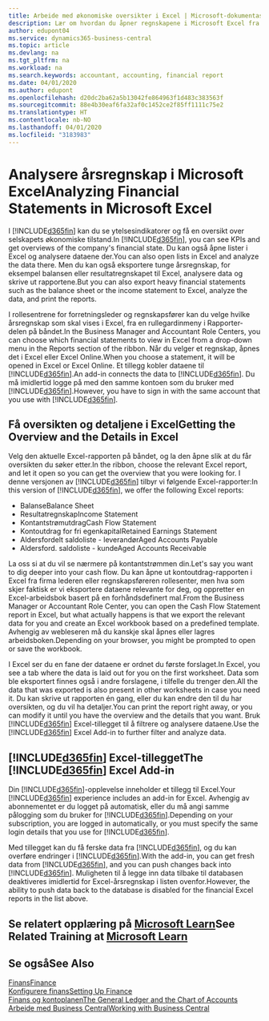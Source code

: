 ```yaml
---
title: Arbeide med økonomiske oversikter i Excel | Microsoft-dokumentasjon
description: Lær om hvordan du åpner regnskapene i Microsoft Excel fra Business Central for bedre analyser.
author: edupont04
ms.service: dynamics365-business-central
ms.topic: article
ms.devlang: na
ms.tgt_pltfrm: na
ms.workload: na
ms.search.keywords: accountant, accounting, financial report
ms.date: 04/01/2020
ms.author: edupont
ms.openlocfilehash: d20dc2ba62a5b13042fe864963f1d483c383563f
ms.sourcegitcommit: 88e4b30eaf6fa32af0c1452ce2f85ff1111c75e2
ms.translationtype: HT
ms.contentlocale: nb-NO
ms.lasthandoff: 04/01/2020
ms.locfileid: "3183983"
---
```

# <a name="analyzing-financial-statements-in-microsoft-excel"></a><span data-ttu-id="03902-103">Analysere årsregnskap i Microsoft Excel</span><span class="sxs-lookup"><span data-stu-id="03902-103">Analyzing Financial Statements in Microsoft Excel</span></span>
<span data-ttu-id="03902-104">I [!INCLUDE[d365fin](includes/d365fin_md.md)] kan du se ytelsesindikatorer og få en oversikt over selskapets økonomiske tilstand.</span><span class="sxs-lookup"><span data-stu-id="03902-104">In [!INCLUDE[d365fin](includes/d365fin_md.md)], you can see KPIs and get overviews of the company's financial state.</span></span> <span data-ttu-id="03902-105">Du kan også åpne lister i Excel og analysere dataene der.</span><span class="sxs-lookup"><span data-stu-id="03902-105">You can also open lists in Excel and analyze the data there.</span></span> <span data-ttu-id="03902-106">Men du kan også eksportere tunge årsregnskap, for eksempel balansen eller resultatregnskapet til Excel, analysere data og skrive ut rapportene.</span><span class="sxs-lookup"><span data-stu-id="03902-106">But you can also export heavy financial statements such as the balance sheet or the income statement to Excel, analyze the data, and print the reports.</span></span>  

<span data-ttu-id="03902-107">I rollesentrene for forretningsleder og regnskapsfører kan du velge hvilke årsregnskap som skal vises i Excel, fra en rullegardinmeny i Rapporter-delen på båndet.</span><span class="sxs-lookup"><span data-stu-id="03902-107">In the Business Manager and Accountant Role Centers, you can choose which financial statements to view in Excel from a drop-down menu in the Reports section of the ribbon.</span></span> <span data-ttu-id="03902-108">Når du velger et regnskap, åpnes det i Excel eller Excel Online.</span><span class="sxs-lookup"><span data-stu-id="03902-108">When you choose a statement, it will be opened in Excel or Excel Online.</span></span> <span data-ttu-id="03902-109">Et tillegg kobler dataene til [!INCLUDE[d365fin](includes/d365fin_md.md)].</span><span class="sxs-lookup"><span data-stu-id="03902-109">An add-in connects the data to [!INCLUDE[d365fin](includes/d365fin_md.md)].</span></span> <span data-ttu-id="03902-110">Du må imidlertid logge på med den samme kontoen som du bruker med [!INCLUDE[d365fin](includes/d365fin_md.md)].</span><span class="sxs-lookup"><span data-stu-id="03902-110">However, you have to sign in with the same account that you use with [!INCLUDE[d365fin](includes/d365fin_md.md)].</span></span>  

## <a name="getting-the-overview-and-the-details-in-excel"></a><span data-ttu-id="03902-111">Få oversikten og detaljene i Excel</span><span class="sxs-lookup"><span data-stu-id="03902-111">Getting the Overview and the Details in Excel</span></span>
<span data-ttu-id="03902-112">Velg den aktuelle Excel-rapporten på båndet, og la den åpne slik at du får oversikten du søker etter.</span><span class="sxs-lookup"><span data-stu-id="03902-112">In the ribbon, choose the relevant Excel report, and let it open so you can get the overview that you were looking for.</span></span> <span data-ttu-id="03902-113">I denne versjonen av [!INCLUDE[d365fin](includes/d365fin_md.md)] tilbyr vi følgende Excel-rapporter:</span><span class="sxs-lookup"><span data-stu-id="03902-113">In this version of [!INCLUDE[d365fin](includes/d365fin_md.md)], we offer the following Excel reports:</span></span>

- <span data-ttu-id="03902-114">Balanse</span><span class="sxs-lookup"><span data-stu-id="03902-114">Balance Sheet</span></span>  
- <span data-ttu-id="03902-115">Resultatregnskap</span><span class="sxs-lookup"><span data-stu-id="03902-115">Income Statement</span></span>  
- <span data-ttu-id="03902-116">Kontantstrømutdrag</span><span class="sxs-lookup"><span data-stu-id="03902-116">Cash Flow Statement</span></span>  
- <span data-ttu-id="03902-117">Kontoutdrag for fri egenkapital</span><span class="sxs-lookup"><span data-stu-id="03902-117">Retained Earnings Statement</span></span>  
- <span data-ttu-id="03902-118">Aldersfordelt saldoliste - leverandør</span><span class="sxs-lookup"><span data-stu-id="03902-118">Aged Accounts Payable</span></span>  
- <span data-ttu-id="03902-119">Aldersford. saldoliste - kunde</span><span class="sxs-lookup"><span data-stu-id="03902-119">Aged Accounts Receivable</span></span>  

<span data-ttu-id="03902-120">La oss si at du vil se nærmere på kontantstrømmen din.</span><span class="sxs-lookup"><span data-stu-id="03902-120">Let's say you want to dig deeper into your cash flow.</span></span> <span data-ttu-id="03902-121">Du kan åpne ut kontoutdrag-rapporten i Excel fra firma lederen eller regnskapsføreren rollesenter, men hva som skjer faktisk er vi eksportere dataene relevante for deg, og oppretter en Excel-arbeidsbok basert på en forhåndsdefinert mal.</span><span class="sxs-lookup"><span data-stu-id="03902-121">From the Business Manager or Accountant Role Center, you can open the Cash Flow Statement report in Excel, but what actually happens is that we export the relevant data for you and create an Excel workbook based on a predefined template.</span></span> <span data-ttu-id="03902-122">Avhengig av webleseren må du kanskje skal åpnes eller lagres arbeidsboken.</span><span class="sxs-lookup"><span data-stu-id="03902-122">Depending on your browser, you might be prompted to open or save the workbook.</span></span>  

<span data-ttu-id="03902-123">I Excel ser du en fane der dataene er ordnet du første forslaget.</span><span class="sxs-lookup"><span data-stu-id="03902-123">In Excel, you see a tab where the data is laid out for you on the first worksheet.</span></span> <span data-ttu-id="03902-124">Data som ble eksportert finnes også i andre forslagene, i tilfelle du trenger den.</span><span class="sxs-lookup"><span data-stu-id="03902-124">All the data that was exported is also present in other worksheets in case you need it.</span></span> <span data-ttu-id="03902-125">Du kan skrive ut rapporten én gang, eller du kan endre den til du har oversikten, og du vil ha detaljer.</span><span class="sxs-lookup"><span data-stu-id="03902-125">You can print the report right away, or you can modify it until you have the overview and the details that you want.</span></span> <span data-ttu-id="03902-126">Bruk [!INCLUDE[d365fin](includes/d365fin_md.md)] Excel-tillegget til å filtrere og analysere dataene.</span><span class="sxs-lookup"><span data-stu-id="03902-126">Use the [!INCLUDE[d365fin](includes/d365fin_md.md)] Excel Add-in to further filter and analyze data.</span></span>  

## <a name="the-d365fin-excel-add-in"></a><span data-ttu-id="03902-127">[!INCLUDE[d365fin](includes/d365fin_md.md)] Excel-tillegget</span><span class="sxs-lookup"><span data-stu-id="03902-127">The [!INCLUDE[d365fin](includes/d365fin_md.md)] Excel Add-in</span></span>
<span data-ttu-id="03902-128">Din [!INCLUDE[d365fin](includes/d365fin_md.md)]-opplevelse inneholder et tillegg til Excel.</span><span class="sxs-lookup"><span data-stu-id="03902-128">Your [!INCLUDE[d365fin](includes/d365fin_md.md)] experience includes an add-in for Excel.</span></span> <span data-ttu-id="03902-129">Avhengig av abonnementet er du logget på automatisk, eller du må angi samme pålogging som du bruker for [!INCLUDE[d365fin](includes/d365fin_md.md)].</span><span class="sxs-lookup"><span data-stu-id="03902-129">Depending on your subscription, you are logged in automatically, or you must specify the same login details that you use for [!INCLUDE[d365fin](includes/d365fin_md.md)].</span></span>  

<span data-ttu-id="03902-130">Med tillegget kan du få ferske data fra [!INCLUDE[d365fin](includes/d365fin_md.md)], og du kan overføre endringer i [!INCLUDE[d365fin](includes/d365fin_md.md)].</span><span class="sxs-lookup"><span data-stu-id="03902-130">With the add-in, you can get fresh data from [!INCLUDE[d365fin](includes/d365fin_md.md)], and you can push changes back into [!INCLUDE[d365fin](includes/d365fin_md.md)].</span></span> <span data-ttu-id="03902-131">Muligheten til å legge inn data tilbake til databasen deaktiveres imidlertid for Excel-årsregnskap i listen ovenfor.</span><span class="sxs-lookup"><span data-stu-id="03902-131">However, the ability to push data back to the database is disabled for the financial Excel reports in the list above.</span></span>  

## <a name="see-related-training-at-microsoft-learn"></a><span data-ttu-id="03902-132">Se relatert opplæring på [Microsoft Learn](/learn/modules/configure-powerbi-excel-dynamics-365-business-central/index)</span><span class="sxs-lookup"><span data-stu-id="03902-132">See Related Training at [Microsoft Learn](/learn/modules/configure-powerbi-excel-dynamics-365-business-central/index)</span></span>

## <a name="see-also"></a><span data-ttu-id="03902-133">Se også</span><span class="sxs-lookup"><span data-stu-id="03902-133">See Also</span></span>
[<span data-ttu-id="03902-134">Finans</span><span class="sxs-lookup"><span data-stu-id="03902-134">Finance</span></span>](finance.md)  
[<span data-ttu-id="03902-135">Konfigurere finans</span><span class="sxs-lookup"><span data-stu-id="03902-135">Setting Up Finance</span></span>](finance-setup-finance.md)  
[<span data-ttu-id="03902-136">Finans og kontoplanen</span><span class="sxs-lookup"><span data-stu-id="03902-136">The General Ledger and the Chart of Accounts</span></span>](finance-general-ledger.md)  
[<span data-ttu-id="03902-137">Arbeide med Business Central</span><span class="sxs-lookup"><span data-stu-id="03902-137">Working with Business Central</span></span>](ui-work-product.md)  
